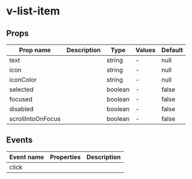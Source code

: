 # v-list-item

## Props

| Prop name         | Description | Type    | Values | Default |
| ----------------- | ----------- | ------- | ------ | ------- |
| text              |             | string  | -      | null    |
| icon              |             | string  | -      | null    |
| iconColor         |             | string  | -      | null    |
| selected          |             | boolean | -      | false   |
| focused           |             | boolean | -      | false   |
| disabled          |             | boolean | -      | false   |
| scrollIntoOnFocus |             | boolean | -      | false   |

## Events

| Event name | Properties | Description |
| ---------- | ---------- | ----------- |
| click      |            |
